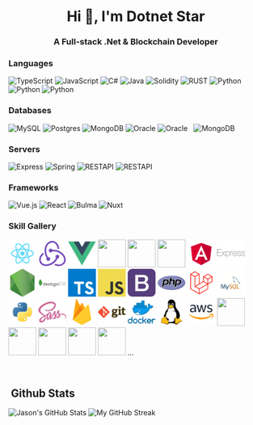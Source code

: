 <h1 align="center">Hi 👋, I'm Dotnet Star</h1>
<h3 align="center">A Full-stack .Net & Blockchain Developer</h3>

### Languages  

<span>
<img alt="TypeScript" src="https://img.shields.io/badge/c-%2300599C.svg?style=for-the-badge&logo=c&logoColor=white"/>
<img alt="JavaScript" src="https://img.shields.io/badge/c++-%2300599C.svg?style=for-the-badge&logo=c%2B%2B&logoColor=white"/>
<img alt="C#" src="https://img.shields.io/badge/c%23-%23239120.svg?style=for-the-badge&logo=c-sharp&logoColor=white"/>
  
<img alt="Java" src="https://img.shields.io/badge/Java-ED8B00?style=for-the-badge&logo=java&logoColor=white"/>
<img alt="Solidity" src="https://img.shields.io/badge/php-%23777BB4.svg?style=for-the-badge&logo=php&logoColor=white"/>
<img alt="RUST" src="https://img.shields.io/badge/typescript-%23007ACC.svg?style=for-the-badge&logo=typescript&logoColor=white"/>
<img alt="Python" src="https://img.shields.io/badge/Python-3776AB?style=for-the-badge&logo=python&logoColor=white"/>
<img alt="Python" src="https://img.shields.io/badge/css3-%231572B6.svg?style=for-the-badge&logo=css3&logoColor=white"/>
<img alt="Python" src="https://img.shields.io/badge/html5-%23E34F26.svg?style=for-the-badge&logo=html5&logoColor=white"/>

### Databases    

<span><img alt="MySQL" src="https://img.shields.io/static/v1?style=for-the-badge&message=MySQL&color=4053D6&logo=MySQL&logoColor=FFFFFF&label="/>
<img alt="Postgres" src="https://img.shields.io/badge/postgres-%23316192.svg?&style=for-the-badge&logo=postgresql&logoColor=white"/>
<img alt="MongoDB" src="https://img.shields.io/badge/MongoDB-%234ea94b.svg?&style=for-the-badge&logo=mongodb&logoColor=white"/></span>
<img alt="Oracle" src="https://img.shields.io/static/v1?style=for-the-badge&message=OracleDB&color=CC2927&logo=Oracle&logoColor=FFFFFF&label="/>&nbsp;<img alt="Oracle" src="https://img.shields.io/badge/Microsoft%20SQL%20Sever-CC2927?style=for-the-badge&logo=microsoft%20sql%20server&logoColor=white"/>
&nbsp;
  <img alt="MongoDB" src="https://img.shields.io/badge/sqlite-%2307405e.svg?style=for-the-badge&logo=sqlite&logoColor=white"/>
  
</span>


### Servers

<span><img alt="Express" src="https://img.shields.io/static/v1?style=for-the-badge&message=Express&color=000000&logo=Express&logoColor=FFFFFF&label="/>
<img alt="Spring" src="https://img.shields.io/badge/apache-%23D42029.svg?style=for-the-badge&logo=apache&logoColor=white"/>
<img alt="RESTAPI" src="https://img.shields.io/static/v1?style=for-the-badge&message=REST+API&color=005571&logo=RESTAPI&logoColor=FFFFFF&label="/>
  <img alt="RESTAPI" src="https://img.shields.io/badge/nginx-%23009639.svg?style=for-the-badge&logo=nginx&logoColor=white"/>
  
</span>

### Frameworks  

<span><img alt="Vue.js" src="https://img.shields.io/badge/.NET-5C2D91?style=for-the-badge&logo=.net&logoColor=white"/>
<img alt="React" src="https://img.shields.io/badge/laravel-%23FF2D20.svg?style=for-the-badge&logo=laravel&logoColor=white" />
<img alt="Bulma" src="https://img.shields.io/badge/react-%2320232a.svg?style=for-the-badge&logo=react&logoColor=%2361DAFB" />
<img alt="Nuxt" src="https://img.shields.io/badge/Xamarin-3199DC?style=for-the-badge&logo=xamarin&logoColor=white" />

  ### Skill Gallery
  
  <p align="left">
 <code><img width="55" height="55" src="https://raw.githubusercontent.com/github/explore/80688e429a7d4ef2fca1e82350fe8e3517d3494d/topics/react/react.png"></code>
 <code><img width="55" height="55" src="https://raw.githubusercontent.com/github/explore/80688e429a7d4ef2fca1e82350fe8e3517d3494d/topics/redux/redux.png"></code>
 <code><img width="55" height="55" src="https://raw.githubusercontent.com/github/explore/80688e429a7d4ef2fca1e82350fe8e3517d3494d/topics/vue/vue.png"></code>
 <code><img width="55" height="55" src="https://www.andre-abt.com/content/1-home/vuex.svg"></code>
 <code><img width="55" height="55" src="https://bestofjs.org/logos/vuetify.svg"></code>
 <code><img width="55" height="55" src="https://www.vectorlogo.zone/logos/nuxtjs/nuxtjs-icon.svg"></code>
 <code><img width="55" height="55" src="https://raw.githubusercontent.com/github/explore/80688e429a7d4ef2fca1e82350fe8e3517d3494d/topics/angular/angular.png"></code>
 <code><img width="55" height="55" src="https://raw.githubusercontent.com/github/explore/80688e429a7d4ef2fca1e82350fe8e3517d3494d/topics/express/express.png"></code>
 <code><img width="55" height="55" src="https://raw.githubusercontent.com/github/explore/80688e429a7d4ef2fca1e82350fe8e3517d3494d/topics/nodejs/nodejs.png"></code>
 <code><img width="55" height="55" src="https://raw.githubusercontent.com/github/explore/80688e429a7d4ef2fca1e82350fe8e3517d3494d/topics/mongodb/mongodb.png"></code>
 <code><img width="55" height="55" src="https://raw.githubusercontent.com/github/explore/80688e429a7d4ef2fca1e82350fe8e3517d3494d/topics/typescript/typescript.png"></code>
 <code><img width="55" height="55" src="https://raw.githubusercontent.com/github/explore/80688e429a7d4ef2fca1e82350fe8e3517d3494d/topics/javascript/javascript.png"></code>
 <code><img width="55" height="55" src="https://raw.githubusercontent.com/github/explore/80688e429a7d4ef2fca1e82350fe8e3517d3494d/topics/bootstrap/bootstrap.png"></code>
 <code><img width="55" height="55" src="https://raw.githubusercontent.com/github/explore/80688e429a7d4ef2fca1e82350fe8e3517d3494d/topics/php/php.png"></code>
 <code><img width="55" height="55" src="https://raw.githubusercontent.com/github/explore/80688e429a7d4ef2fca1e82350fe8e3517d3494d/topics/laravel/laravel.png"></code>
 <code><img width="55" height="55" src="https://raw.githubusercontent.com/github/explore/80688e429a7d4ef2fca1e82350fe8e3517d3494d/topics/mysql/mysql.png"></code>
 <code><img width="55" height="55" src="https://raw.githubusercontent.com/github/explore/80688e429a7d4ef2fca1e82350fe8e3517d3494d/topics/python/python.png"></code>
 <code><img width="55" height="55" src="https://raw.githubusercontent.com/github/explore/80688e429a7d4ef2fca1e82350fe8e3517d3494d/topics/sass/sass.png"></code>
 <code><img width="55" height="55" src="https://raw.githubusercontent.com/github/explore/80688e429a7d4ef2fca1e82350fe8e3517d3494d/topics/firebase/firebase.png"></code>
 <code><img width="55" height="55" src="https://raw.githubusercontent.com/github/explore/80688e429a7d4ef2fca1e82350fe8e3517d3494d/topics/git/git.png"></code>
 <code><img width="55" height="55" src="https://raw.githubusercontent.com/github/explore/80688e429a7d4ef2fca1e82350fe8e3517d3494d/topics/docker/docker.png" ></code>
 <code><img width="55" height="55" src="https://raw.githubusercontent.com/github/explore/80688e429a7d4ef2fca1e82350fe8e3517d3494d/topics/linux/linux.png" ></code>
 <code><img width="55" height="55" src="https://raw.githubusercontent.com/github/explore/80688e429a7d4ef2fca1e82350fe8e3517d3494d/topics/aws/aws.png"></code>
 <code><img width="55" height="55" src="https://mir-s3-cdn-cf.behance.net/project_modules/max_3840/4b228024863997.5633b53b3205f.png"></code>
 <br />
 <code><img width="55" height="55" src="https://user-images.githubusercontent.com/81764479/140014257-e7d68563-bd21-4a66-89fc-d5dc8dd351f7.PNG"></code>
  <code><img width="55" height="55" src="https://user-images.githubusercontent.com/81764479/140014389-3e0c2428-bff3-4dbc-aae4-730e745dbf00.PNG"></code>
  <code><img width="55" height="55" src="https://user-images.githubusercontent.com/81764479/140014275-2c61f8f3-5791-4e8c-bd2e-a18f2371a163.PNG"></code>
  <code><img width="55" height="55" src="https://user-images.githubusercontent.com/81764479/140014281-98e75337-22c2-4129-9462-8ca159947b0d.PNG"></code>
 <span>...</span>
</p>
  <br/>
<h2> &nbsp;Github Stats</h2>
<span align="left">
  
![Jason's GitHub Stats](https://github-readme-stats.vercel.app/api?username=dotnetstar82&show_icons=true&hide_border=true&bg_color=3D3D3D&title_color=00E6FE&icon_color=00E6FE&text_color=FFFFFF)
</span>
<span align="right">
![My GitHub Streak](https://github-readme-streak-stats.herokuapp.com/?user=dotnetstar82&hide_border=true&theme=black-ice&background=3D3D3D&stroke=00E6FE)
</span>
 
